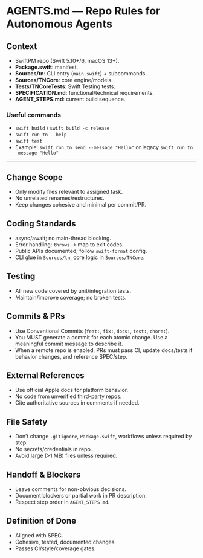 # AGENTS.md — Repo Rules for Autonomous Agents

## Context

- SwiftPM repo (Swift 5.10+/6, macOS 13+).
- **Package.swift**: manifest.
- **Sources/tn**: CLI entry (`main.swift`) + subcommands.
- **Sources/TNCore**: core engine/models.
- **Tests/TNCoreTests**: Swift Testing tests.
- **SPECIFICATION.md**: functional/technical requirements.
- **AGENT_STEPS.md**: current build sequence.

### Useful commands

- `swift build` / `swift build -c release`
- `swift run tn --help`
- `swift test`
- Example: `swift run tn send --message "Hello"` or legacy `swift run tn -message "Hello"`

---

## Change Scope

- Only modify files relevant to assigned task.
- No unrelated renames/restructures.
- Keep changes cohesive and minimal per commit/PR.

## Coding Standards

- async/await; no main-thread blocking.
- Error handling: `throws` → map to exit codes.
- Public APIs documented; follow `swift-format` config.
- CLI glue in `Sources/tn`, core logic in `Sources/TNCore`.

## Testing

- All new code covered by unit/integration tests.
- Maintain/improve coverage; no broken tests.

## Commits & PRs

- Use Conventional Commits (`feat:`, `fix:`, `docs:`, `test:`, `chore:`).
- You MUST generate a commit for each atomic change. Use a meaningful commit message to describe it.
- When a remote repo is enabled, PRs must pass CI, update docs/tests if behavior changes, and reference SPEC/step.

## External References

- Use official Apple docs for platform behavior.
- No code from unverified third-party repos.
- Cite authoritative sources in comments if needed.

## File Safety

- Don’t change `.gitignore`, `Package.swift`, workflows unless required by step.
- No secrets/credentials in repo.
- Avoid large (>1 MB) files unless required.

## Handoff & Blockers

- Leave comments for non-obvious decisions.
- Document blockers or partial work in PR description.
- Respect step order in `AGENT_STEPS.md`.

## Definition of Done

- Aligned with SPEC.
- Cohesive, tested, documented changes.
- Passes CI/style/coverage gates.
